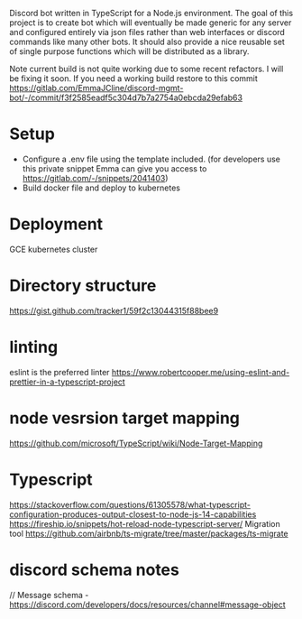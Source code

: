 Discord bot written in TypeScript for a Node.js environment. The goal of this project is to create bot which will eventually be made generic for any server and configured entirely via json files rather than web interfaces or discord commands like many other bots. It should also provide a nice reusable set of single purpose functions which will be distributed as a library.

Note current build is not quite working due to some recent refactors. I will be fixing it soon. If you need a working build restore to this commit https://gitlab.com/EmmaJCline/discord-mgmt-bot/-/commit/f3f2585eadf5c304d7b7a2754a0ebcda29efab63

# Setup

- Configure a .env file using the template included. (for developers use this private snippet Emma can give you access to https://gitlab.com/-/snippets/2041403)
- Build docker file and deploy to kubernetes

# Deployment

GCE kubernetes cluster

# Directory structure

https://gist.github.com/tracker1/59f2c13044315f88bee9

# linting

eslint is the preferred linter https://www.robertcooper.me/using-eslint-and-prettier-in-a-typescript-project

# node vesrsion target mapping

https://github.com/microsoft/TypeScript/wiki/Node-Target-Mapping

# Typescript

https://stackoverflow.com/questions/61305578/what-typescript-configuration-produces-output-closest-to-node-js-14-capabilities
https://fireship.io/snippets/hot-reload-node-typescript-server/
Migration tool https://github.com/airbnb/ts-migrate/tree/master/packages/ts-migrate

# discord schema notes

// Message schema - https://discord.com/developers/docs/resources/channel#message-object
